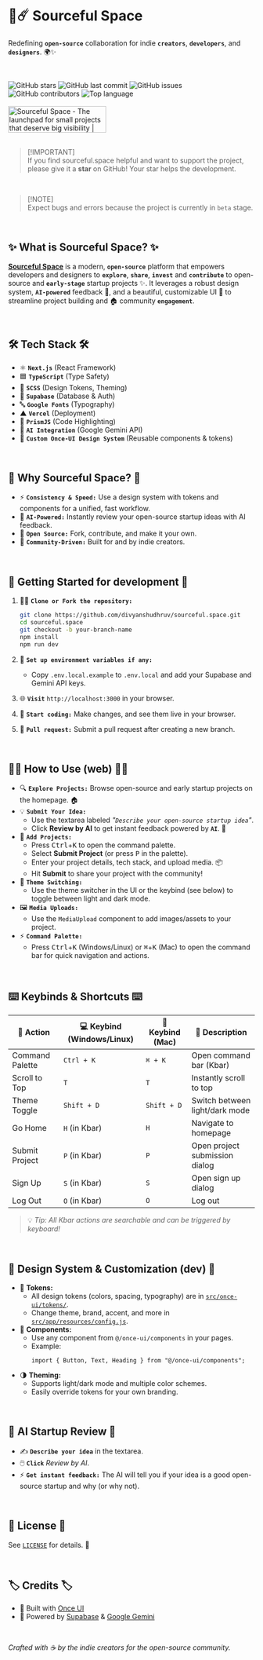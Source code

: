 # 🌌☄️ **Sourceful Space**

Redefining **`open-source`** collaboration for indie **`creators`**, **`developers`**, and **`designers`**. 🌍✨

<br>

![GitHub stars](https://img.shields.io/github/stars/divyanshudhruv/sourceful.space?style=for-the-badge)
![GitHub last commit](https://img.shields.io/github/last-commit/divyanshudhruv/sourceful.space.svg?style=for-the-badge)
![GitHub issues](https://img.shields.io/github/issues/divyanshudhruv/sourceful.space.svg?style=for-the-badge)
![GitHub contributors](https://img.shields.io/github/contributors/divyanshudhruv/sourceful.space.svg?style=for-the-badge)
![Top language](https://img.shields.io/github/languages/top/divyanshudhruv/sourceful.space.svg?style=for-the-badge)
<br><br>
<a href="https://www.producthunt.com/posts/sourceful-space?embed=true&utm_source=badge-featured&utm_medium=badge&utm_source=badge-sourceful&#0045;space" target="_blank"><img src="https://api.producthunt.com/widgets/embed-image/v1/featured.svg?post_id=968814&theme=light&t=1747909992893" alt="Sourceful&#0032;Space - The&#0032;launchpad&#0032;for&#0032;small&#0032;projects&#0032;that&#0032;deserve&#0032;big&#0032;visibility | Product Hunt" style="width: 200px; height: 54px;" width="200" height="54" /></a>
<br>
<br>

> [!IMPORTANT]\
> If you find sourceful.space helpful and want to support the project, please give it a **star** on GitHub! Your star helps the development.

<br>

> [!NOTE]\
> Expect bugs and errors because the project is currently in `beta` stage.

<br>

## ✨ **What is Sourceful Space?** ✨

**[Sourceful Space](https://sourceful-space.vercel.app)** is a modern, **`open-source`** platform that empowers developers and designers to **`explore`**, **`share`**, **`invest`** and **`contribute`** to open-source and **`early-stage`** startup projects ✨. It leverages a robust design system, **`AI-powered`** feedback 🤖, and a beautiful, customizable UI 🎨 to streamline project building and 🏠 community **`engagement`**.

<br>

## 🛠️ **Tech Stack** 🛠️

- ⚛️ **`Next.js`** (React Framework)
- 🟦 **`TypeScript`** (Type Safety)
- 🎨 **`SCSS`** (Design Tokens, Theming)
- 🦸 **`Supabase`** (Database & Auth)
- 🔤 **`Google Fonts`** (Typography)
- ▲ **`Vercel`** (Deployment)
- 🌈 **`PrismJS`** (Code Highlighting)
- 🤖 **`AI Integration`** (Google Gemini API)
- 🧩 **`Custom Once-UI Design System`** (Reusable components & tokens)

<br>

## 🤔 **Why Sourceful Space?** 🤔

- ⚡ **`Consistency & Speed:`** Use a design system with tokens and components for a unified, fast workflow.
- 🤖 **`AI-Powered:`** Instantly review your open-source startup ideas with AI feedback.
- 🌱 **`Open Source:`** Fork, contribute, and make it your own.
- 👥 **`Community-Driven:`** Built for and by indie creators.

<br>

## 🚦 **Getting Started for development** 🚦

1. 🧑‍💻 **`Clone or Fork the repository:`**
   ```bash
   git clone https://github.com/divyanshudhruv/sourceful.space.git
   cd sourceful.space
   git checkout -b your-branch-name
   npm install
   npm run dev
   ```
2. 🔑 **`Set up environment variables if any:`**

   - Copy `.env.local.example` to `.env.local` and add your Supabase and Gemini API keys.

3. 🌐 **`Visit`** `http://localhost:3000` in your browser.

4. 🔄 **`Start coding:`** Make changes, and see them live in your browser.

5. 🧪 **`Pull request:`** Submit a pull request after creating a new branch.

<br>

## 🧑‍💻 **How to Use (web)** 🧑‍💻

- 🔍 **`Explore Projects:`** Browse open-source and early startup projects on the homepage. 🏠
- 💡 **`Submit Your Idea:`**
  - Use the textarea labeled _"`Describe your open-source startup idea`"_.
  - Click **Review by AI** to get instant feedback powered by **`AI`**. 🤖
- 🚀 **`Add Projects:`**
  - Press <kbd>Ctrl</kbd>+<kbd>K</kbd> to open the command palette.
  - Select **Submit Project** (or press <kbd>P</kbd> in the palette).
  - Enter your project details, tech stack, and upload media. 📦
  - Hit **Submit** to share your project with the community!
- 🎨 **`Theme Switching:`**
  - Use the theme switcher in the UI or the keybind (see below) to toggle between light and dark mode.
- 🖼️ **`Media Uploads:`**
  - Use the `MediaUpload` component to add images/assets to your project.
- ⚡ **`Command Palette:`**
  - Press <kbd>Ctrl</kbd>+<kbd>K</kbd> (Windows/Linux) or <kbd>⌘</kbd>+<kbd>K</kbd> (Mac) to open the command bar for quick navigation and actions.

<br>

## ⌨️ **Keybinds & Shortcuts** ⌨️

| 🎯 Action       | 💻 Keybind (Windows/Linux) | 🍏 Keybind (Mac) | 📝 Description                 |
| --------------- | -------------------------- | ---------------- | ------------------------------ |
| Command Palette | `Ctrl + K`                 | `⌘ + K`          | Open command bar (Kbar)        |
| Scroll to Top   | `T`                        | `T`              | Instantly scroll to top        |
| Theme Toggle    | `Shift + D`                | `Shift + D`      | Switch between light/dark mode |
| Go Home         | `H` (in Kbar)              | `H`              | Navigate to homepage           |
| Submit Project  | `P` (in Kbar)              | `P`              | Open project submission dialog |
| Sign Up         | `S` (in Kbar)              | `S`              | Open sign up dialog            |
| Log Out         | `O` (in Kbar)              | `O`              | Log out                        |

> 💡 _Tip: All Kbar actions are searchable and can be triggered by keyboard!_

<br>

## 🧩 **Design System & Customization (dev)** 🧩

- 🎨 **Tokens:**
  - All design tokens (colors, spacing, typography) are in [`src/once-ui/tokens/`](src/once-ui/tokens/).
  - Change theme, brand, accent, and more in [`src/app/resources/config.js`](src/app/resources/config.js).
- 🧱 **Components:**
  - Use any component from `@/once-ui/components` in your pages.
  - Example:
    ```tsx
    import { Button, Text, Heading } from "@/once-ui/components";
    ```
- 🌗 **Theming:**
  - Supports light/dark mode and multiple color schemes.
  - Easily override tokens for your own branding.

<br>

## 🤖 **AI Startup Review** 🤖

- ✍️ **`Describe your idea`** in the textarea.
- 🖱️ **`Click`** _Review by AI_.
- ⚡ **`Get instant feedback:`** The AI will tell you if your idea is a good open-source startup and why (or why not).

<br>

## 📄 **License** 📄

See [`LICENSE`](LICENSE) for details. 📜

<br>

## 🏷️ **Credits** 🏷️

- 🧩 Built with [Once UI](https://once-ui.com)
- 🦸 Powered by [Supabase](https://supabase.com) & [Google Gemini](https://ai.google.dev/gemini-api)

<br>

_Crafted with ☕ by the indie creators for the open-source community._
